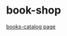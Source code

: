 # book-shop
[books-catalog page](https://dmalenik.github.io/book-shop/pages/books-catalog/main.html)
